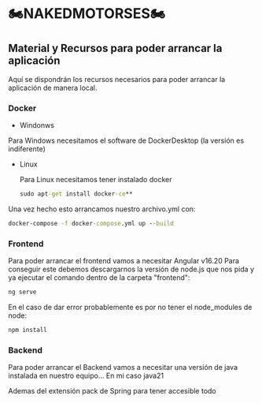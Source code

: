 # 🏍️NAKEDMOTORSES🏍️

## Material y Recursos para poder arrancar la aplicación

Aquí se dispondrán los recursos necesarios para poder arrancar la aplicación de manera local.

### Docker

- Windonws 

Para Windows necesitamos el software de DockerDesktop (la versión es indiferente)

- Linux
  
  Para Linux necesitamos tener instalado docker 
  ```cmd
  sudo apt-get install docker-ce**
  ```


Una vez hecho esto arrancamos nuestro archivo.yml con: 

```cmd
docker-compose -f docker-compose.yml up --build
```

### Frontend

Para poder arrancar el frontend vamos a necesitar Angular v16.20 
Para conseguir este debemos descargarnos la versión de node.js que nos pida y ya ejecutar el comando
dentro de la carpeta "frontend":

```cmd 
ng serve
```

En el caso de dar error probablemente es por no tener el node_modules de node:

```cmd 
npm install
```

### Backend

Para poder arrancar el Backend vamos a necesitar una versión de java instalada en nuestro equipo... En mi caso java21

Ademas del extensión pack de Spring para tener accesible todo